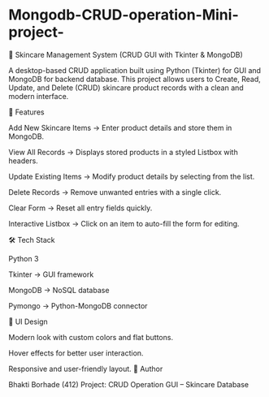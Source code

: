 # Mongodb-CRUD-operation-Mini-project-
🧴 Skincare Management System (CRUD GUI with Tkinter & MongoDB)

A desktop-based CRUD application built using Python (Tkinter) for GUI and MongoDB for backend database.
This project allows users to Create, Read, Update, and Delete (CRUD) skincare product records with a clean and modern interface.

🚀 Features

Add New Skincare Items → Enter product details and store them in MongoDB.

View All Records → Displays stored products in a styled Listbox with headers.

Update Existing Items → Modify product details by selecting from the list.

Delete Records → Remove unwanted entries with a single click.

Clear Form → Reset all entry fields quickly.

Interactive Listbox → Click on an item to auto-fill the form for editing.

🛠️ Tech Stack

Python 3

Tkinter → GUI framework

MongoDB → NoSQL database

Pymongo → Python-MongoDB connector

🎨 UI Design

Modern look with custom colors and flat buttons.

Hover effects for better user interaction.

Responsive and user-friendly layout.
👤 Author

Bhakti Borhade (412)
Project: CRUD Operation GUI – Skincare Database
